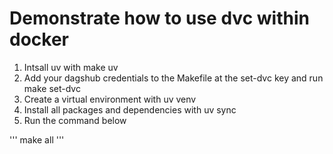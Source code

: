 # Demonstrate how to use dvc within docker

1. Intsall uv with make uv
2. Add your dagshub credentials to the Makefile at the set-dvc key and run make set-dvc
3. Create a virtual environment with uv venv
4. Install all packages and dependencies with uv sync
5. Run the command below

'''
make all
''' 